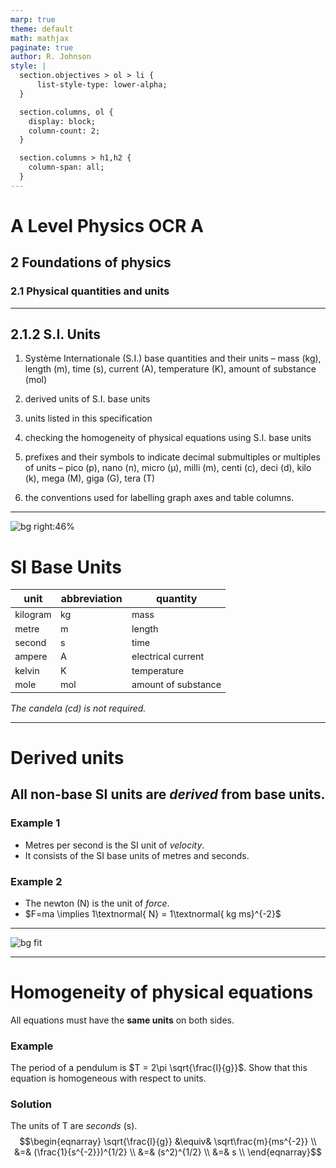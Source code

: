 ```yaml
---
marp: true
theme: default
math: mathjax
paginate: true
author: R. Johnson
style: |
  section.objectives > ol > li {
      list-style-type: lower-alpha;
  }

  section.columns, ol {
    display: block;
    column-count: 2;
  }

  section.columns > h1,h2 {
    column-span: all;
  }
---
```


# A Level Physics OCR A
## 2 Foundations of physics
### 2.1 Physical quantities and units

---

<!-- _class: columns -->
<!-- _class: objectives -->

## **2.1.2** S.I. Units

1. Système Internationale (S.I.) base quantities and their units – mass (kg), length (m), time (s), current (A), temperature (K), amount of substance (mol)

2. derived units of S.I. base units

3. units listed in this specification

4. checking the homogeneity of physical equations using S.I. base units

5. prefixes and their symbols to indicate decimal submultiples or multiples of units – pico (p), nano (n), micro (μ), milli (m), centi (c), deci (d), kilo (k), mega (M), giga (G), tera (T)

6. the conventions used for labelling graph axes and table columns.

---

<style scoped>
  td {
    font-size: 0.9em;
  }
</style>
![bg right:46%](https://beta.scienceinschool.org/wp-content/uploads/2018/11/issue45_SI_units.png)

# SI Base Units

| unit | abbreviation | quantity |
|------|--------------|----------|
| kilogram | kg | mass |
| metre | m | length |
| second | s | time |
| ampere | A | electrical current |
| kelvin | K | temperature |
| mole | mol | amount of substance |

_The candela (cd) is not required._

---

# Derived units

## All non-base SI units are _derived_ from base units.

### **Example 1**

* Metres per second is the SI unit of _velocity_.
* It consists of the SI base units of metres and seconds.

### **Example 2**
* The newton (N) is the unit of _force_.
* $F=ma \implies 1\textnormal{ N} = 1\textnormal{ kg ms}^{-2}$

---

![bg fit](http://sciencepedagogics.pbworks.com/f/1311886367/PREFIXES.PNG)

---

<!-- _class: columns -->

# Homogeneity of physical equations
All equations must have the **same units** on both sides.
### **Example**
The period of a pendulum is $T = 2\pi \sqrt{\frac{l}{g}}$. Show that this equation is homogeneous with respect to units.
<br>

### **Solution**
The units of T are *seconds* (s).
$$\begin{eqnarray} 
\sqrt{\frac{l}{g}} &\equiv& \sqrt\frac{m}{ms^{-2}} \\
&=& (\frac{1}{s^{-2}})^{1/2} \\
&=& (s^2)^{1/2} \\
&=& s \\
\end{eqnarray}$$

